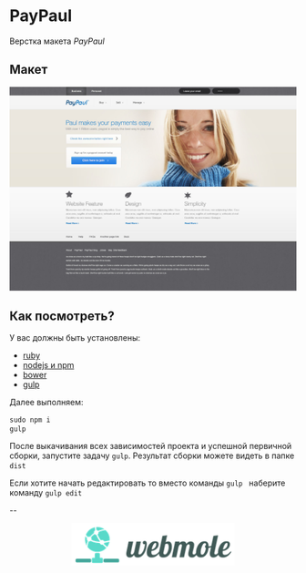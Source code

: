 # PayPaul
Верстка макета *PayPaul* 

## Макет
![alt text](design/jpg/PayPaul.jpg)

## Как посмотреть?

У вас должны быть установлены:

- [ruby](https://www.ruby-lang.org/ru/downloads/)
- [nodejs и npm](https://nodejs.org/)
- [bower](http://bower.io/)
- [gulp](http://gulpjs.com/)

Далее выполняем:

```
sudo npm i
gulp
```

После выкачивания всех зависимостей проекта и успешной первичной сборки, запустите задачу `gulp`.
Результат сборки можете видеть в папке `dist`

Если хотите начать редактировать то вместо команды `gulp ` наберите команду `gulp edit`

--

<p align="center">
    <a href="http://webmole.ru">
        <img width="286" height="75" title="WebMole" src="design/logo/logo.png">
    </a>
</p>



